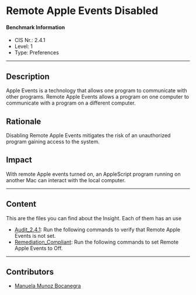 # Remote Apple Events Disabled
#### Benchmark Information
- CIS Nr.: 2.4.1
- Level: 1
- Type: Preferences
------------------------
## Description

Apple Events is a technology that allows one program to communicate with other programs. Remote Apple Events allows a program on one computer to communicate with a program on a different computer.

## Rationale

Disabling Remote Apple Events mitigates the risk of an unauthorized program gaining access to the system.

## Impact

With remote Apple events turned on, an AppleScript program running on another Mac can interact with the local computer.

---
## Content
This are the files you can find about the Insight. Each of them has an use 
* [Audit_2.4.1](https://github.com/apfelwerk/JamfProtectInsights/blob/main/PreferencesType/CIS_2.4.1_Remote%20Apple%20Events%20Disabled/Audit_2.4.1.sh): Run the following commands to verify that Remote Apple Events is not set.
* [Remediation_Compliant](https://github.com/apfelwerk/JamfProtectInsights/blob/main/PreferencesType/CIS_2.4.1_Remote%20Apple%20Events%20Disabled/Remediation_Compliant.sh): Run the following commands to set Remote Apple Events to Off.

------------------------------------------------------------------------------------------------------------------------------------------------------------------------------------------------------------------------------------------------------------------------------------------------------------------------------
## Contributors
* [Manuela Munoz Bocanegra](https://github.com/manuelamunoz)


